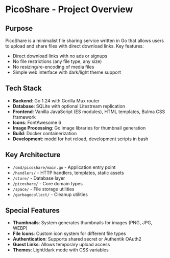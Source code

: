 # PicoShare - Project Overview

## Purpose
PicoShare is a minimalist file sharing service written in Go that allows users to upload and share files with direct download links. Key features:
- Direct download links with no ads or signups
- No file restrictions (any file type, any size)
- No resizing/re-encoding of media files
- Simple web interface with dark/light theme support

## Tech Stack
- **Backend**: Go 1.24 with Gorilla Mux router
- **Database**: SQLite with optional Litestream replication
- **Frontend**: Vanilla JavaScript (ES modules), HTML templates, Bulma CSS framework
- **Icons**: FontAwesome 6
- **Image Processing**: Go image libraries for thumbnail generation
- **Build**: Docker containerization
- **Development**: modd for hot reload, development scripts in bash

## Key Architecture
- `/cmd/picoshare/main.go` - Application entry point
- `/handlers/` - HTTP handlers, templates, static assets
- `/store/` - Database layer
- `/picoshare/` - Core domain types
- `/space/` - File storage utilities
- `/garbagecollect/` - Cleanup utilities

## Special Features
- **Thumbnails**: System generates thumbnails for images (PNG, JPG, WEBP)
- **File Icons**: Custom icon system for different file types
- **Authentication**: Supports shared secret or Authentik OAuth2
- **Guest Links**: Allows temporary upload access
- **Themes**: Light/dark mode with CSS variables